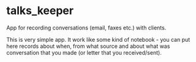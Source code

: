 # talks_keeper
App for recording conversations (email, faxes etc.) with clients.

This is very simple app. It work like some kind of notebook - you can put here records about when, from what source and about what was conversation that you made (or letter that you received/sent).
